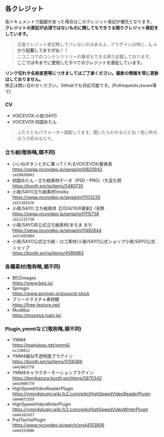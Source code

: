 ## 各クレジット
各ドキュメントで齟齬があった場合はこのクレジット表記が優先となります。  
**クレジットの表記が必須ではないものに関してもできうる限りクレジット表記をしています。**  
> 正直クレジット表記無しでバレないのはあるよ...プラグインは特に...**しっかり記載してますがね！！**  
> ニコニコでのコンテンツツリーの番号もできる限り記載しております。  
> **ここでは今までに使用したすべてのクレジットを表記しています。**

**リンク切れや名称変更等につきましてはご了承ください。最新の情報を常に更新はしておりません。**  
修正は問い合わせください。Githubでも対応可能です。(Pullrequests,issues等で)  

### CV
- VOICEVOX:小夜/SAYO  
- VOICEVOX:四国めたん
> ふたりともパラメーター調製してます。聞いたらわかるけどね！低い声のほうが好みなんで。

### 立ち絵(敬称略,順不同)
- いいねボタンとかに乗ってくれるVOICEVOX/委員長  
https://seiga.nicovideo.jp/seiga/im10820942  
`im10820942`  
- 四国めたん・立ち絵素材データ（PSD・PNG）/大淀久明  
https://booth.pm/ja/items/5480735  
- 小夜/SAYO立ち絵素材|moiky  
https://seiga.nicovideo.jp/seiga/im11103226  
`im11103226`  
- 小夜/SAYO 立ち絵素材【2024/10/6更新】/吉野  
https://seiga.nicovideo.jp/seiga/im11115738  
`im11115738`  
- 小夜/SAYO非公式立ち絵素材/まちま まち  
https://seiga.nicovideo.jp/seiga/im11492844  
`im11492884`  
- 小夜/SAYO公式立ち絵・ロゴ素材/小夜/SAYO公式ショップ小夜/SAYO公式ショップ  
https://booth.pm/ja/items/4586983  
  
### 各種素材(敬称略,順不同)
- BEIZimages  
https://www.beiz.jp/  
- Springin  
https://www.springin.org/sound-stock
- フリーテクスチャ素材館  
https://free-texture.net/
- MusMus  
https://musmus.main.jp/
  
### Plugin,ymmtなど(敬称略,順不同)
- YMM4  
https://manjubox.net/ymm4/  
`nc236011`  
- YMM4疑似不透明度プラグイン  
https://booth.pm/ja/items/5156386  
`sm42865770`  
- YMM4キャラクターモーションプラグイン  
https://benikazura.booth.pm/items/5870342  
`sm43900779`  
- HighSpeedVideoReaderPlugin  
https://ymm4plugin.wiki.fc2.com/wiki/HighSpeedVideoReaderPlugin  
`sm44072559`  
- HighSpeedVideoWriterPlugin  
https://ymm4plugin.wiki.fc2.com/wiki/HighSpeedVideoWriterPlugin  
`sm44102437`
- PsdTachiePlugin  
https://www.nicovideo.jp/watch/sm44153806  
`sm44153806`  
 
